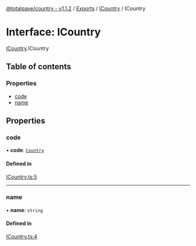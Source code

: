 [@totalpave/country - v1.1.2](../README.md) / [Exports](../modules.md) / [ICountry](../modules/ICountry.md) / ICountry

# Interface: ICountry

[ICountry](../modules/ICountry.md).ICountry

## Table of contents

### Properties

- [code](ICountry.ICountry-1.md#code)
- [name](ICountry.ICountry-1.md#name)

## Properties

### code

• **code**: [`Country`](../enums/Country.Country-1.md)

#### Defined in

[ICountry.ts:5](https://github.com/totalpave/country/blob/0bf1965/src/ICountry.ts#L5)

___

### name

• **name**: `string`

#### Defined in

[ICountry.ts:4](https://github.com/totalpave/country/blob/0bf1965/src/ICountry.ts#L4)

